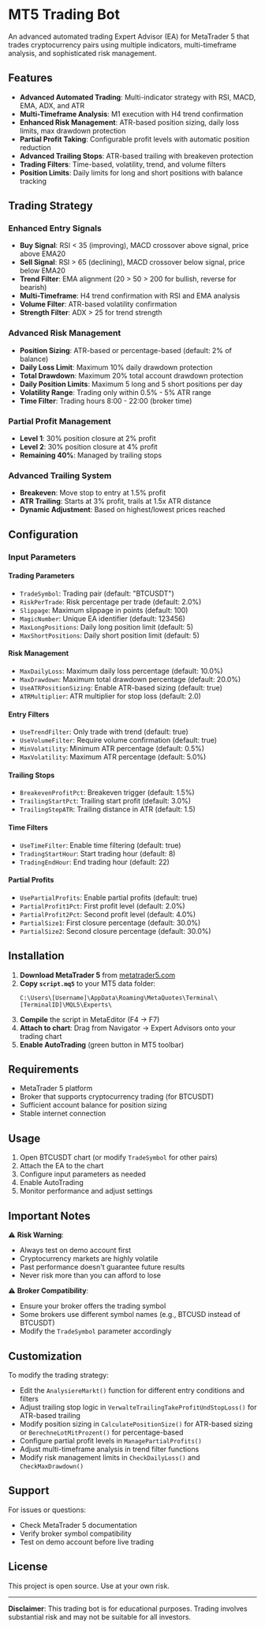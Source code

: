 # MT5 Trading Bot
An advanced automated trading Expert Advisor (EA) for MetaTrader 5 that trades cryptocurrency pairs using multiple indicators, multi-timeframe analysis, and sophisticated risk management.

## Features

- **Advanced Automated Trading**: Multi-indicator strategy with RSI, MACD, EMA, ADX, and ATR
- **Multi-Timeframe Analysis**: M1 execution with H4 trend confirmation
- **Enhanced Risk Management**: ATR-based position sizing, daily loss limits, max drawdown protection
- **Partial Profit Taking**: Configurable profit levels with automatic position reduction
- **Advanced Trailing Stops**: ATR-based trailing with breakeven protection
- **Trading Filters**: Time-based, volatility, trend, and volume filters
- **Position Limits**: Daily limits for long and short positions with balance tracking

## Trading Strategy

### Enhanced Entry Signals
- **Buy Signal**: RSI < 35 (improving), MACD crossover above signal, price above EMA20
- **Sell Signal**: RSI > 65 (declining), MACD crossover below signal, price below EMA20
- **Trend Filter**: EMA alignment (20 > 50 > 200 for bullish, reverse for bearish)
- **Multi-Timeframe**: H4 trend confirmation with RSI and EMA analysis
- **Volume Filter**: ATR-based volatility confirmation
- **Strength Filter**: ADX > 25 for trend strength

### Advanced Risk Management
- **Position Sizing**: ATR-based or percentage-based (default: 2% of balance)
- **Daily Loss Limit**: Maximum 10% daily drawdown protection
- **Total Drawdown**: Maximum 20% total account drawdown protection
- **Daily Position Limits**: Maximum 5 long and 5 short positions per day
- **Volatility Range**: Trading only within 0.5% - 5% ATR range
- **Time Filter**: Trading hours 8:00 - 22:00 (broker time)

### Partial Profit Management
- **Level 1**: 30% position closure at 2% profit
- **Level 2**: 30% position closure at 4% profit
- **Remaining 40%**: Managed by trailing stops

### Advanced Trailing System
- **Breakeven**: Move stop to entry at 1.5% profit
- **ATR Trailing**: Starts at 3% profit, trails at 1.5x ATR distance
- **Dynamic Adjustment**: Based on highest/lowest prices reached

## Configuration

### Input Parameters

#### Trading Parameters
- `TradeSymbol`: Trading pair (default: "BTCUSDT")
- `RiskPerTrade`: Risk percentage per trade (default: 2.0%)
- `Slippage`: Maximum slippage in points (default: 100)
- `MagicNumber`: Unique EA identifier (default: 123456)
- `MaxLongPositions`: Daily long position limit (default: 5)
- `MaxShortPositions`: Daily short position limit (default: 5)

#### Risk Management
- `MaxDailyLoss`: Maximum daily loss percentage (default: 10.0%)
- `MaxDrawdown`: Maximum total drawdown percentage (default: 20.0%)
- `UseATRPositionSizing`: Enable ATR-based sizing (default: true)
- `ATRMultiplier`: ATR multiplier for stop loss (default: 2.0)

#### Entry Filters
- `UseTrendFilter`: Only trade with trend (default: true)
- `UseVolumeFilter`: Require volume confirmation (default: true)
- `MinVolatility`: Minimum ATR percentage (default: 0.5%)
- `MaxVolatility`: Maximum ATR percentage (default: 5.0%)

#### Trailing Stops
- `BreakevenProfitPct`: Breakeven trigger (default: 1.5%)
- `TrailingStartPct`: Trailing start profit (default: 3.0%)
- `TrailingStepATR`: Trailing distance in ATR (default: 1.5)

#### Time Filters
- `UseTimeFilter`: Enable time filtering (default: true)
- `TradingStartHour`: Start trading hour (default: 8)
- `TradingEndHour`: End trading hour (default: 22)

#### Partial Profits
- `UsePartialProfits`: Enable partial profits (default: true)
- `PartialProfit1Pct`: First profit level (default: 2.0%)
- `PartialProfit2Pct`: Second profit level (default: 4.0%)
- `PartialSize1`: First closure percentage (default: 30.0%)
- `PartialSize2`: Second closure percentage (default: 30.0%)

## Installation

1. **Download MetaTrader 5** from [metatrader5.com](https://www.metatrader5.com/en/download)
2. **Copy `script.mq5`** to your MT5 data folder:
   ```
   C:\Users\[Username]\AppData\Roaming\MetaQuotes\Terminal\[TerminalID]\MQL5\Experts\
   ```
3. **Compile** the script in MetaEditor (F4 → F7)
4. **Attach to chart**: Drag from Navigator → Expert Advisors onto your trading chart
5. **Enable AutoTrading** (green button in MT5 toolbar)

## Requirements

- MetaTrader 5 platform
- Broker that supports cryptocurrency trading (for BTCUSDT)
- Sufficient account balance for position sizing
- Stable internet connection

## Usage

1. Open BTCUSDT chart (or modify `TradeSymbol` for other pairs)
2. Attach the EA to the chart
3. Configure input parameters as needed
4. Enable AutoTrading
5. Monitor performance and adjust settings

## Important Notes

⚠️ **Risk Warning**: 
- Always test on demo account first
- Cryptocurrency markets are highly volatile
- Past performance doesn't guarantee future results
- Never risk more than you can afford to lose

⚠️ **Broker Compatibility**:
- Ensure your broker offers the trading symbol
- Some brokers use different symbol names (e.g., BTCUSD instead of BTCUSDT)
- Modify the `TradeSymbol` parameter accordingly

## Customization

To modify the trading strategy:
- Edit the `AnalysiereMarkt()` function for different entry conditions and filters
- Adjust trailing stop logic in `VerwalteTrailingTakeProfitUndStopLoss()` for ATR-based trailing
- Modify position sizing in `CalculatePositionSize()` for ATR-based sizing or `BerechneLotMitProzent()` for percentage-based
- Configure partial profit levels in `ManagePartialProfits()`
- Adjust multi-timeframe analysis in trend filter functions
- Modify risk management limits in `CheckDailyLoss()` and `CheckMaxDrawdown()`

## Support

For issues or questions:
- Check MetaTrader 5 documentation
- Verify broker symbol compatibility
- Test on demo account before live trading

## License

This project is open source. Use at your own risk.

---

**Disclaimer**: This trading bot is for educational purposes. Trading involves substantial risk and may not be suitable for all investors.
